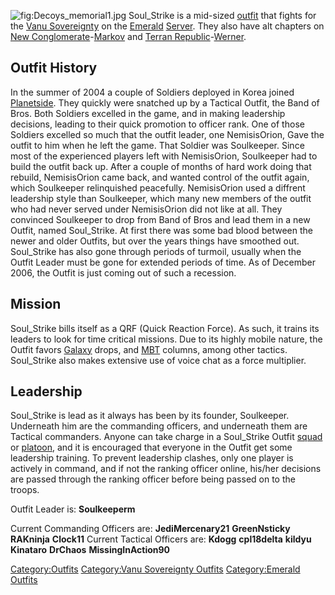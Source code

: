 ![](Decoys_memorial1.jpg "fig:Decoys_memorial1.jpg") Soul_Strike is a
mid-sized [outfit](outfit "wikilink") that fights for the [Vanu
Sovereignty](Vanu_Sovereignty "wikilink") on the
[Emerald](Emerald "wikilink") [Server](Server "wikilink"). They also
have alt chapters on [New
Conglomerate](New_Conglomerate "wikilink")-[Markov](Markov "wikilink")
and [Terran
Republic](Terran_Republic "wikilink")-[Werner](Werner "wikilink").

## Outfit History

In the summer of 2004 a couple of Soldiers deployed in Korea joined
[Planetside](Planetside "wikilink"). They quickly were snatched up by a
Tactical Outfit, the Band of Bros. Both Soldiers excelled in the game,
and in making leadership decisions, leading to their quick promotion to
officer rank. One of those Soldiers excelled so much that the outfit
leader, one NemisisOrion, Gave the outfit to him when he left the game.
That Soldier was Soulkeeper. Since most of the experienced players left
with NemisisOrion, Soulkeeper had to build the outfit back up. After a
couple of months of hard work doing that rebuild, NemisisOrion came
back, and wanted control of the outfit again, which Soulkeeper
relinquished peacefully. NemisisOrion used a diffrent leadership style
than Soulkeeper, which many new members of the outfit who had never
served under NemisisOrion did not like at all. They convinced Soulkeeper
to drop from Band of Bros and lead them in a new Outfit, named
Soul_Strike. At first there was some bad blood between the newer and
older Outfits, but over the years things have smoothed out. Soul_Strike
has also gone through periods of turmoil, usually when the Outfit Leader
must be gone for extended periods of time. As of December 2006, the
Outfit is just coming out of such a recession.

## Mission

Soul_Strike bills itself as a QRF (Quick Reaction Force). As such, it
trains its leaders to look for time critical missions. Due to its highly
mobile nature, the Outfit favors [Galaxy](Galaxy "wikilink") drops, and
[MBT](Medium_Battle_Tank "wikilink") columns, among other tactics.
Soul_Strike also makes extensive use of voice chat as a force
multiplier.

## Leadership

Soul_Strike is lead as it always has been by its founder, Soulkeeper.
Underneath him are the commanding officers, and underneath them are
Tactical commanders. Anyone can take charge in a Soul_Strike Outfit
[squad](squad "wikilink") or [platoon](platoon "wikilink"), and it is
encouraged that everyone in the Outfit get some leadership training. To
prevent leadership clashes, only one player is actively in command, and
if not the ranking officer online, his/her decisions are passed through
the ranking officer before being passed on to the troops.

Outfit Leader is:
**Soulkeeperm**

Current Commanding Officers are:
**JediMercenary21**
**GreenNsticky**
**RAKninja**
**Clock11**
Current Tactical Officers are:
**Kdogg**
**cpl18delta**
**kildyu**
**Kinataro**
**DrChaos**
**MissingInAction90**

[Category:Outfits](Category:Outfits "wikilink") [Category:Vanu
Sovereignty Outfits](Category:Vanu_Sovereignty_Outfits "wikilink")
[Category:Emerald Outfits](Category:Emerald_Outfits "wikilink")